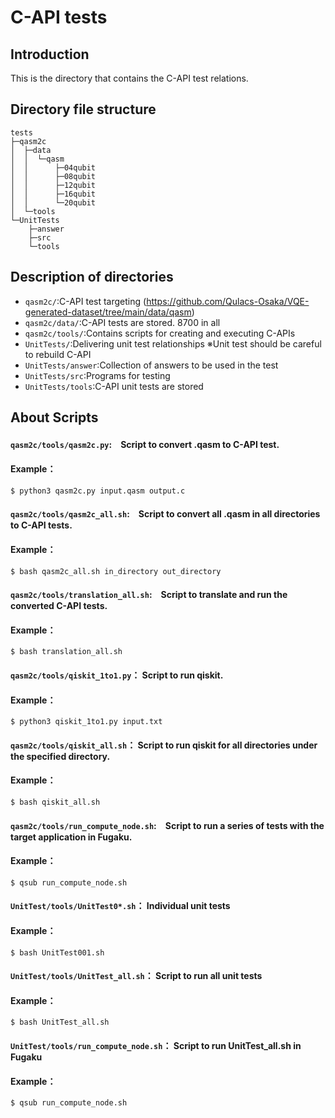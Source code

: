 # C-API tests
## Introduction
This is the directory that contains the C-API test relations.

## Directory file structure
```
tests
├─qasm2c
│  ├─data
│  │  └─qasm
│  │      ├─04qubit
│  │      ├─08qubit
│  │      ├─12qubit
│  │      ├─16qubit
│  │      └─20qubit
│  └─tools
└─UnitTests
    ├─answer
    ├─src
    └─tools
```

## Description of directories
* `qasm2c/`:C-API test targeting (https://github.com/Qulacs-Osaka/VQE-generated-dataset/tree/main/data/qasm)
* `qasm2c/data/`:C-API tests are stored. 8700 in all
* `qasm2c/tools/`:Contains scripts for creating and executing C-APIs
* `UnitTests/`:Delivering unit test relationships ※Unit test should be careful to rebuild C-API
* `UnitTests/answer`:Collection of answers to be used in the test
* `UnitTests/src`:Programs for testing
* `UnitTests/tools`:C-API unit tests are stored

## About Scripts
#### `qasm2c/tools/qasm2c.py`:　Script to convert .qasm to C-API test.

#### Example：
```
$ python3 qasm2c.py input.qasm output.c
```
#### `qasm2c/tools/qasm2c_all.sh`:　Script to convert all .qasm in all directories to C-API tests.
#### Example：
```
$ bash qasm2c_all.sh in_directory out_directory
```
#### `qasm2c/tools/translation_all.sh`:　Script to translate and run the converted C-API tests.
#### Example：
```
$ bash translation_all.sh
```
#### `qasm2c/tools/qiskit_1to1.py`： Script to run qiskit.
#### Example：
```
$ python3 qiskit_1to1.py input.txt
```
#### `qasm2c/tools/qiskit_all.sh`： Script to run qiskit for all directories under the specified directory.
#### Example：
```
$ bash qiskit_all.sh
```
#### `qasm2c/tools/run_compute_node.sh`:　Script to run a series of tests with the target application in Fugaku.
#### Example：
```
$ qsub run_compute_node.sh
```

#### `UnitTest/tools/UnitTest0*.sh`： Individual unit tests
#### Example：
```
$ bash UnitTest001.sh
```

#### `UnitTest/tools/UnitTest_all.sh`： Script to run all unit tests
#### Example：
```
$ bash UnitTest_all.sh
```

#### `UnitTest/tools/run_compute_node.sh`： Script to run UnitTest_all.sh in Fugaku
#### Example：
```
$ qsub run_compute_node.sh
```